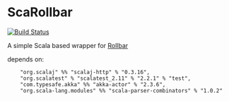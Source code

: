 ScaRollbar
==========
[![Build Status](https://travis-ci.org/daveshah/ScaRollbar.svg?branch=master)](https://travis-ci.org/daveshah/ScaRollbar)  

A simple Scala based wrapper for [Rollbar](https://rollbar.com/)

depends on:  
```
    "org.scalaj" %% "scalaj-http" % "0.3.16",  
    "org.scalatest" % "scalatest_2.11" % "2.2.1" % "test",  
    "com.typesafe.akka" %% "akka-actor" % "2.3.6",  
    "org.scala-lang.modules" %% "scala-parser-combinators" % "1.0.2"  

```

